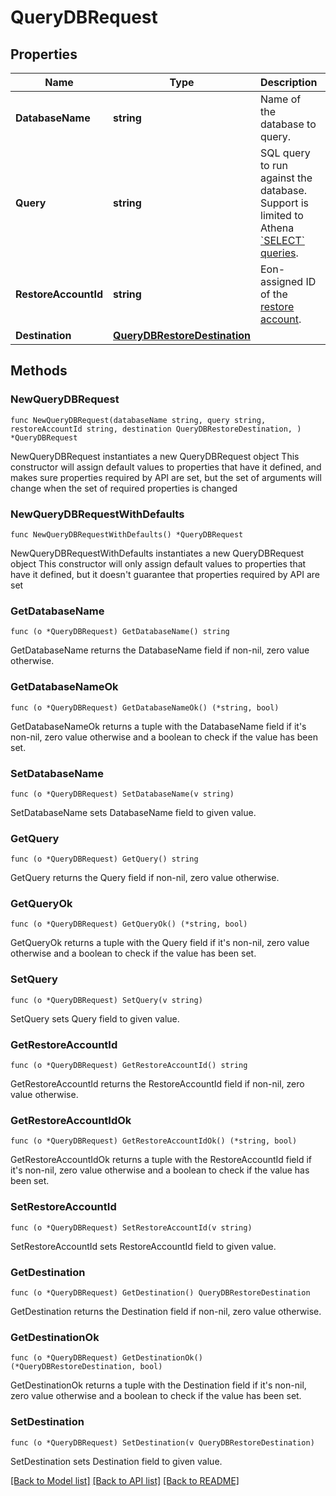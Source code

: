 # QueryDBRequest

## Properties

Name | Type | Description | Notes
------------ | ------------- | ------------- | -------------
**DatabaseName** | **string** | Name of the database to query. | 
**Query** | **string** | SQL query to run against the database. Support is limited to Athena [&#x60;SELECT&#x60; queries](https://docs.aws.amazon.com/athena/latest/ug/select.html).  | 
**RestoreAccountId** | **string** | Eon-assigned ID of the [restore account](./list-restore-accounts). | 
**Destination** | [**QueryDBRestoreDestination**](QueryDBRestoreDestination.md) |  | 

## Methods

### NewQueryDBRequest

`func NewQueryDBRequest(databaseName string, query string, restoreAccountId string, destination QueryDBRestoreDestination, ) *QueryDBRequest`

NewQueryDBRequest instantiates a new QueryDBRequest object
This constructor will assign default values to properties that have it defined,
and makes sure properties required by API are set, but the set of arguments
will change when the set of required properties is changed

### NewQueryDBRequestWithDefaults

`func NewQueryDBRequestWithDefaults() *QueryDBRequest`

NewQueryDBRequestWithDefaults instantiates a new QueryDBRequest object
This constructor will only assign default values to properties that have it defined,
but it doesn't guarantee that properties required by API are set

### GetDatabaseName

`func (o *QueryDBRequest) GetDatabaseName() string`

GetDatabaseName returns the DatabaseName field if non-nil, zero value otherwise.

### GetDatabaseNameOk

`func (o *QueryDBRequest) GetDatabaseNameOk() (*string, bool)`

GetDatabaseNameOk returns a tuple with the DatabaseName field if it's non-nil, zero value otherwise
and a boolean to check if the value has been set.

### SetDatabaseName

`func (o *QueryDBRequest) SetDatabaseName(v string)`

SetDatabaseName sets DatabaseName field to given value.


### GetQuery

`func (o *QueryDBRequest) GetQuery() string`

GetQuery returns the Query field if non-nil, zero value otherwise.

### GetQueryOk

`func (o *QueryDBRequest) GetQueryOk() (*string, bool)`

GetQueryOk returns a tuple with the Query field if it's non-nil, zero value otherwise
and a boolean to check if the value has been set.

### SetQuery

`func (o *QueryDBRequest) SetQuery(v string)`

SetQuery sets Query field to given value.


### GetRestoreAccountId

`func (o *QueryDBRequest) GetRestoreAccountId() string`

GetRestoreAccountId returns the RestoreAccountId field if non-nil, zero value otherwise.

### GetRestoreAccountIdOk

`func (o *QueryDBRequest) GetRestoreAccountIdOk() (*string, bool)`

GetRestoreAccountIdOk returns a tuple with the RestoreAccountId field if it's non-nil, zero value otherwise
and a boolean to check if the value has been set.

### SetRestoreAccountId

`func (o *QueryDBRequest) SetRestoreAccountId(v string)`

SetRestoreAccountId sets RestoreAccountId field to given value.


### GetDestination

`func (o *QueryDBRequest) GetDestination() QueryDBRestoreDestination`

GetDestination returns the Destination field if non-nil, zero value otherwise.

### GetDestinationOk

`func (o *QueryDBRequest) GetDestinationOk() (*QueryDBRestoreDestination, bool)`

GetDestinationOk returns a tuple with the Destination field if it's non-nil, zero value otherwise
and a boolean to check if the value has been set.

### SetDestination

`func (o *QueryDBRequest) SetDestination(v QueryDBRestoreDestination)`

SetDestination sets Destination field to given value.



[[Back to Model list]](../README.md#documentation-for-models) [[Back to API list]](../README.md#documentation-for-api-endpoints) [[Back to README]](../README.md)


